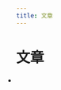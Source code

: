 ```yaml
---
title: 文章
---
```


<script setup>
import { data as posts } from './articles.data.js'
</script>

<ClientOnly>
  <h1>文章</h1>
  <ul style="padding-left:0">
    <li v-for="post of posts" list-none>
      <PostEntry v-if="post.frontmatter.title != $frontmatter.title" :excerpt="post.excerpt" :title="post.frontmatter.title" :splash-image-source="post.frontmatter.splash" :url="post.url"/>
    </li>
  </ul>
</ClientOnly>